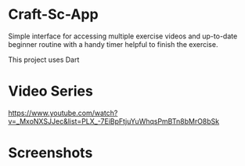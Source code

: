 # Craft-Sc-App

Simple interface for accessing multiple exercise videos and up-to-date beginner routine with a handy timer helpful to finish the exercise.

This project uses Dart

# Video Series
https://www.youtube.com/watch?v=_MxoNXSJJec&list=PLX_-7EiBpFtjuYuWhqsPmBTn8bMrO8bSk

# Screenshots
![]()

